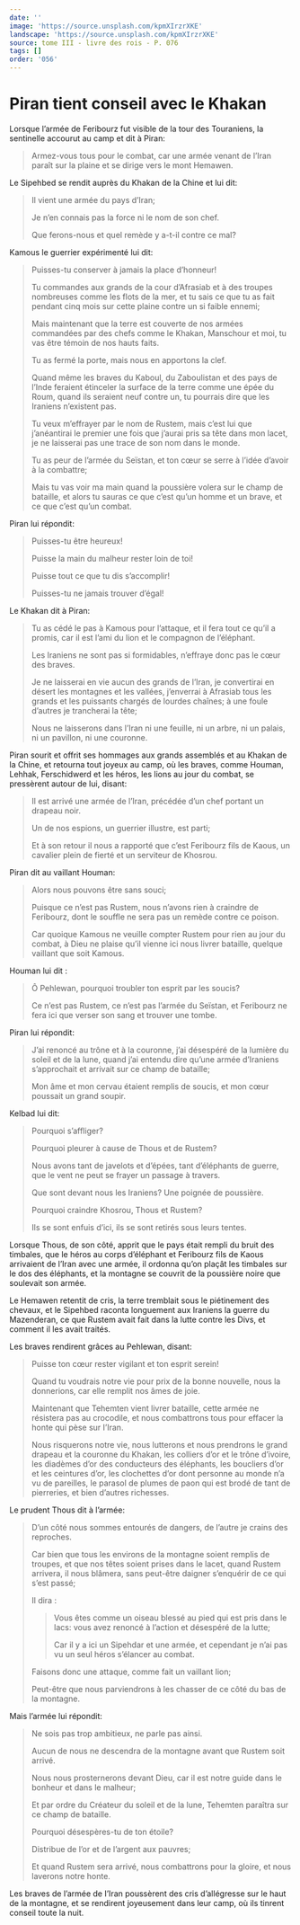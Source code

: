 ```yaml
---
date: ''
image: 'https://source.unsplash.com/kpmXIrzrXKE'
landscape: 'https://source.unsplash.com/kpmXIrzrXKE'
source: tome III - livre des rois - P. 076
tags: []
order: '056'
---
```


# Piran tient conseil avec le Khakan

Lorsque l’armée de Feribourz fut visible de la tour des Touraniens, la sentinelle accourut au camp et dit à Piran:

> Armez-vous tous pour le combat, car une armée venant de l’Iran paraît sur la plaine et se dirige vers le mont Hemawen.

Le Sipehbed se rendit auprès du Khakan de la Chine et lui dit:

> Il vient une armée du pays d’Iran;
>
> Je n’en connais pas la force ni le nom de son chef.
>
> Que ferons-nous et quel remède y a-t-il contre ce mal?

Kamous le guerrier expérimenté lui dit:

> Puisses-tu conserver à jamais la place d’honneur!
>
> Tu commandes aux grands de la cour d’Afrasiab et à des troupes nombreuses comme les flots de la mer, et tu sais ce que tu as fait pendant cinq mois sur cette plaine contre un si faible ennemi;
>
> Mais maintenant que la terre est couverte de nos armées commandées par des chefs comme le Khakan, Manschour et moi, tu vas être témoin de nos hauts faits.
>
> Tu as fermé la porte, mais nous en apportons la clef.
>
> Quand même les braves du Kaboul, du Zaboulistan et des pays de l’Inde feraient étinceler la surface de la terre comme une épée du Roum, quand ils seraient neuf contre un, tu pourrais dire que les Iraniens n’existent pas.
>
> Tu veux m’effrayer par le nom de Rustem, mais c’est lui que j’anéantirai le premier une fois que j’aurai pris sa tête dans mon lacet, je ne laisserai pas une trace de son nom dans le monde.
>
> Tu as peur de l’armée du Seïstan, et ton cœur se serre à l’idée d’avoir à la combattre;
>
> Mais tu vas voir ma main quand la poussière volera sur le champ de bataille, et alors tu sauras ce que c’est qu’un homme et un brave, et ce que c’est qu’un combat.

Piran lui répondit:

> Puisses-tu être heureux!
>
> Puisse la main du malheur rester loin de toi!
>
> Puisse tout ce que tu dis s’accomplir!
>
> Puisses-tu ne jamais trouver d’égal!

Le Khakan dit à Piran:

> Tu as cédé le pas à Kamous pour l’attaque, et il fera tout ce qu’il a promis, car il est l’ami du lion et le compagnon de l’éléphant.
>
> Les Iraniens ne sont pas si formidables, n’effraye donc pas le cœur des braves.
>
> Je ne laisserai en vie aucun des grands de l’Iran, je convertirai en désert les montagnes et les vallées, j’enverrai à Afrasiab tous les grands et les puissants chargés de lourdes chaînes; à une foule d’autres je trancherai la tête;
>
> Nous ne laisserons dans l’Iran ni une feuille, ni un arbre, ni un palais, ni un pavillon, ni une couronne.

Piran sourit et offrit ses hommages aux grands assemblés et au Khakan de la Chine, et retourna tout joyeux au camp, où les braves, comme Houman, Lehhak, Ferschidwerd et les héros, les lions au jour du combat, se pressèrent autour de lui, disant:

> Il est arrivé une armée de l’Iran, précédée d’un chef portant un drapeau noir.
>
> Un de nos espions, un guerrier illustre, est parti;
>
> Et à son retour il nous a rapporté que c’est Feribourz fils de Kaous, un cavalier plein de fierté et un serviteur de Khosrou.

Piran dit au vaillant Houman:

> Alors nous pouvons être sans souci;
>
> Puisque ce n’est pas Rustem, nous n’avons rien à craindre de Feribourz, dont le souffle ne sera pas un remède contre ce poison.
>
> Car quoique Kamous ne veuille compter Rustem pour rien au jour du combat, à Dieu ne plaise qu’il vienne ici nous livrer bataille, quelque vaillant que soit Kamous.

Houman lui dit :

> Ô Pehlewan, pourquoi troubler ton esprit par les soucis?
>
> Ce n’est pas Rustem, ce n’est pas l’armée du Seïstan, et Feribourz ne fera ici que verser son sang et trouver une tombe.

Piran lui répondit:

> J’ai renoncé au trône et à la couronne, j’ai désespéré de la lumière du soleil et de la lune, quand j’ai entendu dire qu’une armée d’Iraniens s’approchait et arrivait sur ce champ de bataille;
>
> Mon âme et mon cervau étaient remplis de soucis, et mon cœur poussait un grand soupir.

Kelbad lui dit:

> Pourquoi s’affliger?
>
> Pourquoi pleurer à cause de Thous et de Rustem?
>
> Nous avons tant de javelots et d’épées, tant d’éléphants de guerre, que le vent ne peut se frayer un passage à travers.
>
> Que sont devant nous les Iraniens? Une poignée de poussière.
>
> Pourquoi craindre Khosrou, Thous et Rustem?
>
> Ils se sont enfuis d’ici, ils se sont retirés sous leurs tentes.

Lorsque Thous, de son côté, apprit que le pays était rempli du bruit des timbales, que le héros au corps d’éléphant et Feribourz fils de Kaous arrivaient de l’Iran avec une armée, il ordonna qu’on plaçât les timbales sur le dos des éléphants, et la montagne se couvrit de la poussière noire que soulevait son armée.

Le Hemawen retentit de cris, la terre tremblait sous le piétinement des chevaux, et le Sipehbed raconta longuement aux Iraniens la guerre du Mazenderan, ce que Rustem avait fait dans la lutte contre les Divs, et comment il les avait traités.

Les braves rendirent grâces au Pehlewan, disant:

> Puisse ton cœur rester vigilant et ton esprit serein!
>
> Quand tu voudrais notre vie pour prix de la bonne nouvelle, nous la donnerions, car elle remplit nos âmes de joie.
>
> Maintenant que Tehemten vient livrer bataille, cette armée ne résistera pas au crocodile, et nous combattrons tous pour effacer la honte qui pèse sur I’Iran.
>
> Nous risquerons notre vie, nous lutterons et nous prendrons le grand drapeau et la couronne du Khakan, les colliers d’or et le trône d’ivoire, les diadèmes d’or des conducteurs des éléphants, les boucliers d’or et les ceintures d’or, les clochettes d’or dont personne au monde n’a vu de pareilles, le parasol de plumes de paon qui est brodé de tant de pierreries, et bien d’autres richesses.

Le prudent Thous dit à l’armée:

> D’un côté nous sommes entourés de dangers, de l’autre je crains des reproches.
>
> Car bien que tous les environs de la montagne soient remplis de troupes, et que nos têtes soient prises dans le lacet, quand Rustem arrivera, il nous blâmera, sans peut-être daigner s’enquérir de ce qui s’est passé;
>
> Il dira :
>
> > Vous êtes comme un oiseau blessé au pied qui est pris dans le lacs: vous avez renoncé à l’action et désespéré de la lutte;
> >
> > Car il y a ici un Sipehdar et une armée, et cependant je n’ai pas vu un seul héros s’élancer au combat.
>
> Faisons donc une attaque, comme fait un vaillant lion;
>
> Peut-être que nous parviendrons à les chasser de ce côté du bas de la montagne.

Mais l’armée lui répondit:

> Ne sois pas trop ambitieux, ne parle pas ainsi.
>
> Aucun de nous ne descendra de la montagne avant que Rustem soit arrivé.
>
> Nous nous prosternerons devant Dieu, car il est notre guide dans le bonheur et dans le malheur;
>
> Et par ordre du Créateur du soleil et de la lune, Tehemten paraîtra sur ce champ de bataille.
>
> Pourquoi désespères-tu de ton étoile?
>
> Distribue de l’or et de l’argent aux pauvres;
>
> Et quand Rustem sera arrivé, nous combattrons pour la gloire, et nous laverons notre honte.

Les braves de l’armée de I’Iran poussèrent des cris d’allégresse sur le haut de la montagne, et se rendirent joyeusement dans leur camp, où ils tinrent conseil toute la nuit.

